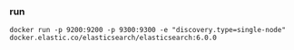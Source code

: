 ### run 

    docker run -p 9200:9200 -p 9300:9300 -e "discovery.type=single-node" docker.elastic.co/elasticsearch/elasticsearch:6.0.0


